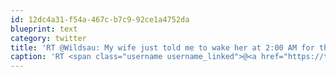 ```yaml
---
id: 12dc4a31-f54a-467c-b7c9-92ce1a4752da
blueprint: text
category: twitter
title: 'RT @Wildsau: My wife just told me to wake her at 2:00 AM for the royal wedding.  Appropriately, I plan to wake her with my Royal Scepter.'
caption: 'RT <span class="username username_linked">@<a href="https://twitter.com/Wildsau" title="Tom Sedens">Wildsau</a></span>: My wife just told me to wake her at 2:00 AM for the royal wedding.  Appropriately, I plan to wake her with my Royal Scepter.'
---
```

